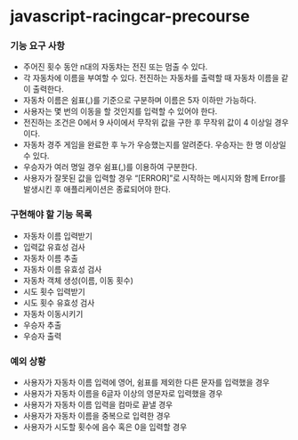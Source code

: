 # javascript-racingcar-precourse
### 기능 요구 사항
- 주어진 횟수 동안 n대의 자동차는 전진 또는 멈출 수 있다.
- 각 자동차에 이름을 부여할 수 있다. 전진하는 자동차를 출력할 때 자동차 이름을 같이 출력한다.
- 자동차 이름은 쉼표(,)를 기준으로 구분하며 이름은 5자 이하만 가능하다.
- 사용자는 몇 번의 이동을 할 것인지를 입력할 수 있어야 한다.
- 전진하는 조건은 0에서 9 사이에서 무작위 값을 구한 후 무작위 값이 4 이상일 경우이다.
- 자동차 경주 게임을 완료한 후 누가 우승했는지를 알려준다. 우승자는 한 명 이상일 수 있다.
- 우승자가 여러 명일 경우 쉼표(,)를 이용하여 구분한다.
- 사용자가 잘못된 값을 입력할 경우 “[ERROR]”로 시작하는 메시지와 함께 Error를 발생시킨 후 애플리케이션은 종료되어야 한다.
### 구현해야 할 기능 목록
- 자동차 이름 입력받기
- 입력값 유효성 검사
- 자동차 이름 추출
- 자동차 이름 유효성 검사
- 자동차 객체 생성(이름, 이동 횟수)
- 시도 횟수 입력받기
- 시도 횟수 유효성 검사
- 자동차 이동시키기
- 우승자 추출
- 우승자 출력
### 예외 상황
- 사용자가 자동차 이름 입력에 영어, 쉼표를 제외한 다른 문자를 입력했을 경우
- 사용자가 자동차 이름을 6글자 이상의 영문자로 입력했을 경우
- 사용자가 자동차 이름 입력을 컴마로 끝낼 경우
- 사용자가 자동차 이름을 중복으로 입력한 경우
- 사용자가 시도할 횟수에 음수 혹은 0을 입력할 경우